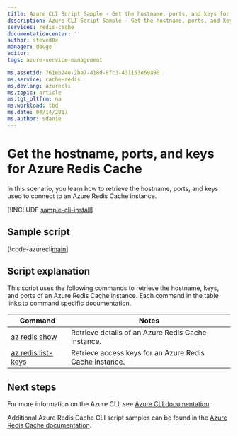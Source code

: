 ```yaml
---
title: Azure CLI Script Sample - Get the hostname, ports, and keys for Azure Redis Cache | Microsoft Docs
description: Azure CLI Script Sample - Get the hostname, ports, and keys for an Azure Redis Cache instance
services: redis-cache
documentationcenter: ''
author: steved0x
manager: douge
editor: 
tags: azure-service-management

ms.assetid: 761eb24e-2ba7-418d-8fc3-431153e69a90
ms.service: cache-redis
ms.devlang: azurecli
ms.topic: article
ms.tgt_pltfrm: na
ms.workload: tbd
ms.date: 04/14/2017
ms.author: sdanie
---
```


# Get the hostname, ports, and keys for Azure Redis Cache

In this scenario, you learn how to retrieve the hostname, ports, and keys used to connect to an Azure Redis Cache instance.

[!INCLUDE [sample-cli-install](../../../includes/sample-cli-install.md)]

## Sample script

[!code-azurecli[main](../../../cli_scripts/redis-cache/cache-keys-ports/cache-keys-ports.sh "Azure Redis Cache")]


## Script explanation

This script uses the following commands to retrieve the hostname, keys, and ports of an Azure Redis Cache instance. Each command in the table links to command specific documentation.

| Command | Notes |
|---|---|
| [az redis show](https://docs.microsoft.com/cli/azure/redis#show) | Retrieve details of an Azure Redis Cache instance. |
| [az redis list-keys](https://docs.microsoft.com/cli/azure/redis#list-keys) | Retrieve access keys for an Azure Redis Cache instance. |


## Next steps

For more information on the Azure CLI, see [Azure CLI documentation](https://docs.microsoft.com/cli/azure/overview).

Additional Azure Redis Cache CLI script samples can be found in the [Azure Redis Cache documentation](../cli-samples.md).